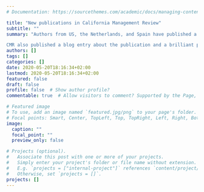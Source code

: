 ```yaml
---
# Documentation: https://sourcethemes.com/academic/docs/managing-content/

title: "New publications in California Management Review"
subtitle: ""
summary: "Authors from US, the Netherlands, and Spain have published a practical guide for the adoption of AI technologies in Marketing, following the data science standard CRISP-DM. The paper was published in California Management Review (CMR) in July 2019, one of the most relevant publications in management (impact factor of 5.0).

CMR also published a blog entry about the publication and a brilliant promo video:"
authors: []
tags: []
categories: []
date: 2020-05-20T18:16:34+02:00
lastmod: 2020-05-20T18:16:34+02:00
featured: false
draft: false
profile: false  # Show author profile?
commentable: true  # Allow visitors to comment? Supported by the Page, Post, and Docs content types.

# Featured image
# To use, add an image named `featured.jpg/png` to your page's folder.
# Focal points: Smart, Center, TopLeft, Top, TopRight, Left, Right, BottomLeft, Bottom, BottomRight.
image:
  caption: ""
  focal_point: ""
  preview_only: false

# Projects (optional).
#   Associate this post with one or more of your projects.
#   Simply enter your project's folder or file name without extension.
#   E.g. `projects = ["internal-project"]` references `content/project/deep-learning/index.md`.
#   Otherwise, set `projects = []`.
projects: []
---
```

